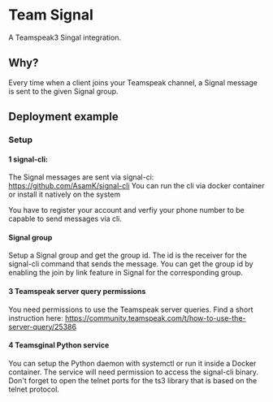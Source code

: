 # Team Signal

A Teamspeak3 Singal integration.

## Why?

Every time when a client joins your Teamspeak channel, a Signal message is sent to the given Signal group.

## Deployment example

### Setup

#### 1 signal-cli: 

The Signal messages are sent via signal-ci: https://github.com/AsamK/signal-cli
You can run the cli via docker container or install it natively on the system

You have to register your account and verfiy your phone number to be capable to send messages via cli.

####  Signal group

Setup a Signal group and get the group id. The id is the receiver for the signal-cli command that sends the message. You can get the group id by enabling the join by link feature in Signal for the corresponding group.

#### 3 Teamspeak server query permissions

You need permissions to use the Teamspeak server queries. Find a short instruction here: https://community.teamspeak.com/t/how-to-use-the-server-query/25386

#### 4 Teamsginal Python service

You can setup the Python daemon with systemctl or run it inside a Docker container. The service will need permission to access the signal-cli binary. Don't forget to open the telnet ports for the ts3 library that is based on the telnet protocol. 
